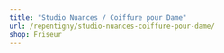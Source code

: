 ```yaml
---
title: "Studio Nuances / Coiffure pour Dame"
url: /repentigny/studio-nuances-coiffure-pour-dame/
shop: Friseur
---
```

